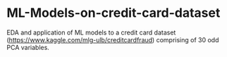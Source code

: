 # ML-Models-on-credit-card-dataset
EDA and application of ML models to a credit card dataset (https://www.kaggle.com/mlg-ulb/creditcardfraud) comprising of 30 odd PCA variables. 
